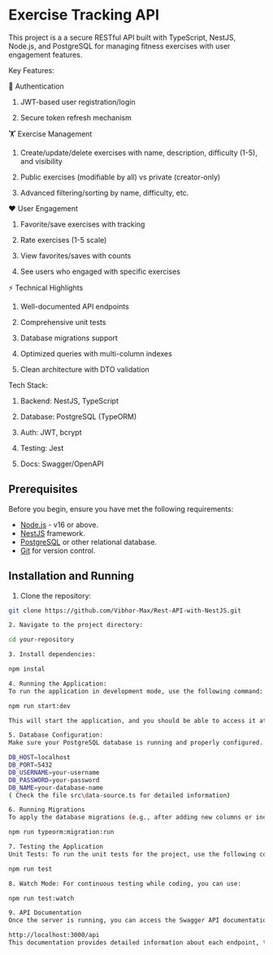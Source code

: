 # Exercise Tracking API

This project is a a secure RESTful API built with TypeScript, NestJS, Node.js, and PostgreSQL for managing fitness exercises with user engagement features.

Key Features:

🔐 Authentication

1. JWT-based user registration/login

2. Secure token refresh mechanism

🏋️ Exercise Management

1. Create/update/delete exercises with name, description, difficulty (1-5), and visibility

2. Public exercises (modifiable by all) vs private (creator-only)

3. Advanced filtering/sorting by name, difficulty, etc.

❤️ User Engagement

1. Favorite/save exercises with tracking

2. Rate exercises (1-5 scale)

3. View favorites/saves with counts

4. See users who engaged with specific exercises

⚡ Technical Highlights

1. Well-documented API endpoints

2. Comprehensive unit tests

3. Database migrations support

4. Optimized queries with multi-column indexes

5. Clean architecture with DTO validation

Tech Stack:

1. Backend: NestJS, TypeScript

2. Database: PostgreSQL (TypeORM)

3. Auth: JWT, bcrypt

4. Testing: Jest

5. Docs: Swagger/OpenAPI

## Prerequisites

Before you begin, ensure you have met the following requirements:

- [Node.js](https://nodejs.org/) - v16 or above.
- [NestJS](https://nestjs.com/) framework.
- [PostgreSQL](https://www.postgresql.org/) or other relational database.
- [Git](https://git-scm.com/) for version control.

## Installation and Running

1. Clone the repository:

```bash
git clone https://github.com/Vibhor-Max/Rest-API-with-NestJS.git

2. Navigate to the project directory:

cd your-repository

3. Install dependencies:

npm instal

4. Running the Application:
To run the application in development mode, use the following command:

npm run start:dev

This will start the application, and you should be able to access it at http://localhost:3000.

5. Database Configuration:
Make sure your PostgreSQL database is running and properly configured. Update the .env file with your database credentials:

DB_HOST=localhost
DB_PORT=5432
DB_USERNAME=your-username
DB_PASSWORD=your-password
DB_NAME=your-database-name
( Check the file src\data-source.ts for detailed information) 

6. Running Migrations
To apply the database migrations (e.g., after adding new columns or indexes), run the following command:

npm run typeorm:migration:run

7. Testing the Application
Unit Tests: To run the unit tests for the project, use the following command:

npm run test

8. Watch Mode: For continuous testing while coding, you can use:

npm run test:watch

9. API Documentation
Once the server is running, you can access the Swagger API documentation at:

http://localhost:3000/api
This documentation provides detailed information about each endpoint, the request and response formats, and any other relevant details.
